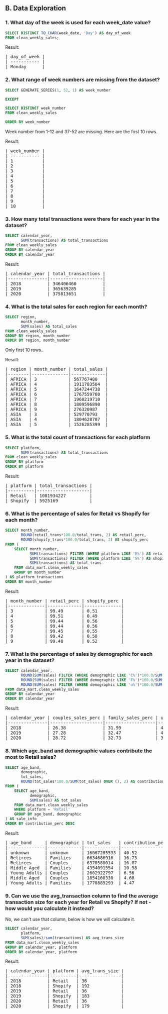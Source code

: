 ## B. Data Exploration

### 1. What day of the week is used for each week_date value?

```SQL
SELECT DISTINCT TO_CHAR(week_date, 'Day') AS day_of_week
FROM clean_weekly_sales;
```

Result:

<pre>
| day_of_week |
| ----------- |
| Monday      |
</pre>

### 2. What range of week numbers are missing from the dataset?

```SQL
SELECT GENERATE_SERIES(1, 52, 1) AS week_number

EXCEPT

SELECT DISTINCT week_number
FROM clean_weekly_sales

ORDER BY week_number
```
Week number from 1-12 and 37-52 are missing. Here are the first 10 rows.

Result:

<pre>
| week_number |
| ----------- |
| 1           |
| 2           |
| 3           |
| 4           |
| 5           |
| 6           |
| 7           |
| 8           |
| 9           |
| 10          |
</pre>

### 3. How many total transactions were there for each year in the dataset?

```SQL
SELECT calendar_year,
       SUM(transactions) AS total_transactions
FROM clean_weekly_sales
GROUP BY calendar_year
ORDER BY calendar_year
```

Result:

<pre>
| calendar_year | total_transactions |
|---------------|--------------------|
| 2018          | 346406460          |
| 2019          | 365639285          |
| 2020          | 375813651          |
</pre>

### 4. What is the total sales for each region for each month?

```SQL
SELECT region,
       month_number,
       SUM(sales) AS total_sales
FROM clean_weekly_sales
GROUP BY region, month_number
ORDER BY region, month_number
```

Only first 10 rows..

Result:

<pre>
| region | month_number | total_sales |
|--------|--------------|-------------|
| AFRICA | 3            | 567767480   |
| AFRICA | 4            | 1911783504  |
| AFRICA | 5            | 1647244738  |
| AFRICA | 6            | 1767559760  |
| AFRICA | 7            | 1960219710  |
| AFRICA | 8            | 1809596890  |
| AFRICA | 9            | 276320987   |
| ASIA   | 3            | 529770793   |
| ASIA   | 4            | 1804628707  |
| ASIA   | 5            | 1526285399  |
</pre>

### 5. What is the total count of transactions for each platform

```SQL
SELECT platform,
       SUM(transactions) AS total_transactions
FROM clean_weekly_sales
GROUP BY platform
ORDER BY platform
```

Result:

<pre>
| platform | total_transactions |
|----------|--------------------|
| Retail   | 1081934227         |
| Shopify  | 5925169            |
</pre>

### 6. What is the percentage of sales for Retail vs Shopify for each month?

```SQL
SELECT month_number,
       ROUND(retail_trans*100.0/total_trans, 2) AS retail_perc,
       ROUND(shopify_trans*100.0/total_trans, 2) AS shopify_perc
FROM (
    SELECT month_number,
           SUM(transactions) FILTER (WHERE platform LIKE 'R%') AS retail_trans,
           SUM(transactions) FILTER (WHERE platform LIKE 'S%') AS shopify_trans,
           SUM(transactions) AS total_trans
    FROM data_mart.clean_weekly_sales
    GROUP BY month_number
) AS platform_transactions
ORDER BY month_number
```

Result:

<pre>
| month_number | retail_perc | shopify_perc |
|--------------|-------------|--------------|
| 3            | 99.49       | 0.51         |
| 4            | 99.51       | 0.49         |
| 5            | 99.44       | 0.56         |
| 6            | 99.44       | 0.56         |
| 7            | 99.45       | 0.55         |
| 8            | 99.42       | 0.58         |
| 9            | 99.48       | 0.52         |
</pre>

### 7. What is the percentage of sales by demographic for each year in the dataset?

```SQL
SELECT calendar_year,
       ROUND(SUM(sales) FILTER (WHERE demographic LIKE 'C%')*100.0/SUM(sales), 2) AS couples_sales_perc,
       ROUND(SUM(sales) FILTER (WHERE demographic LIKE 'F%')*100.0/SUM(sales), 2) AS family_sales_perc,
       ROUND(SUM(sales) FILTER (WHERE demographic LIKE 'u%')*100.0/SUM(sales), 2) AS unknown_sales_perc
FROM data_mart.clean_weekly_sales
GROUP BY calendar_year
ORDER BY calendar_year
```

Result:

<pre>
| calendar_year | couples_sales_perc | family_sales_perc | unknown_sales_perc |
|---------------|--------------------|-------------------|--------------------|
| 2018          | 26.38              | 31.99             | 41.63              |
| 2019          | 27.28              | 32.47             | 40.25              |
| 2020          | 28.72              | 32.73             | 38.55              |
</pre>

### 8. Which age_band and demographic values contribute the most to Retail sales?

```SQL
SELECT age_band,
       demographic,
       tot_sales,
       ROUND(tot_sales*100.0/SUM(tot_sales) OVER (), 2) AS contribution_perc
FROM (
    SELECT age_band,
           demographic,
           SUM(sales) AS tot_sales
    FROM data_mart.clean_weekly_sales
    WHERE platform = 'Retail'
    GROUP BY age_band, demographic
) AS sale_info
ORDER BY contribution_perc DESC
```

Result:

<pre>
| age_band     | demographic | tot_sales   | contribution_perc |
|--------------|-------------|-------------|-------------------|
| unknown      | unknown     | 16067285533 | 40.52             |
| Retirees     | Families    | 6634686916  | 16.73             |
| Retirees     | Couples     | 6370580014  | 16.07             |
| Middle Aged  | Families    | 4354091554  | 10.98             |
| Young Adults | Couples     | 2602922797  | 6.56              |
| Middle Aged  | Couples     | 1854160330  | 4.68              |
| Young Adults | Families    | 1770889293  | 4.47              |
</pre>

### 9. Can we use the avg_transaction column to find the average transaction size for each year for Retail vs Shopify? If not - how would you calculate it instead?

No, we can't use that column, below is how we will calculate it. 

```SQL
SELECT calendar_year,
       platform,
       SUM(sales)/sum(transactions) AS avg_trans_size
FROM data_mart.clean_weekly_sales
GROUP BY calendar_year, platform
ORDER BY calendar_year, platform
```

Result:

<pre>
| calendar_year | platform | avg_trans_size |
|---------------|----------|----------------|
| 2018          | Retail   | 36             |
| 2018          | Shopify  | 192            |
| 2019          | Retail   | 36             |
| 2019          | Shopify  | 183            |
| 2020          | Retail   | 36             |
| 2020          | Shopify  | 179            |
</pre>